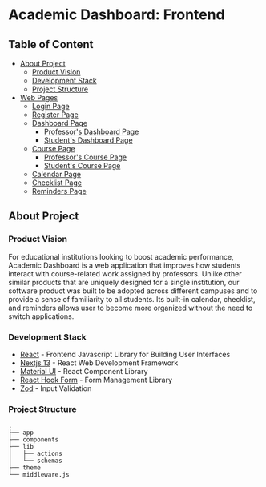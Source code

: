 # Academic Dashboard: Frontend

## Table of Content
- [About Project](#about-project)
  - [Product Vision](#product-vision)
  - [Development Stack](#development-stack)
  - [Project Structure](#project-structure)
- [Web Pages](#web-pages)
  - [Login Page](#login-page)
  - [Register Page](#register-page)
  - [Dashboard Page](#dashboard-page)
    - [Professor's Dashboard Page](#professors-dashboard-page)
    - [Student's Dashboard Page](#students-dashboard-page)
  - [Course Page](#course-page)
    - [Professor's Course Page](#professors-course-page)
    - [Student's Course Page](#students-course-page)
  - [Calendar Page](#calendar-page)
  - [Checklist Page](#checklist-page)
  - [Reminders Page](#reminders-page) 

## About Project
### Product Vision
For educational institutions looking to boost academic performance, Academic Dashboard is a web application that improves how students interact with course-related work assigned by professors. Unlike other similar products that are uniquely designed for a single institution, our software product was built to be adopted across different campuses and to provide a sense of familiarity to all students. Its built-in calendar, checklist, and reminders allows user to become more organized without the need to switch applications. 

### Development Stack
- [React](https://react.dev/) - Frontend Javascript Library for Building User Interfaces
- [Nextjs 13](https://nextjs.org/) - React Web Development Framework
- [Material UI](https://mui.com/material-ui/) - React Component Library
- [React Hook Form](https://react-hook-form.com/) - Form Management Library
- [Zod](https://zod.dev/) - Input Validation

### Project Structure

```
.
├── app
├── components
├── lib
│   ├── actions
│   └── schemas
├── theme
└── middleware.js
```

